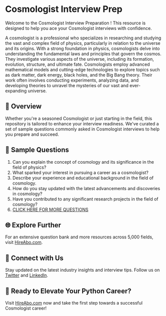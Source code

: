 # Cosmologist Interview Prep

Welcome to the Cosmologist Interview Preparation ! This resource is designed to help you ace your Cosmologist interviews with confidence.

A cosmologist is a professional who specializes in researching and studying the vast and complex field of physics, particularly in relation to the universe and its origins. With a strong foundation in physics, cosmologists delve into understanding the fundamental laws and principles that govern the cosmos. They investigate various aspects of the universe, including its formation, evolution, structure, and ultimate fate. Cosmologists employ advanced mathematical models and cutting-edge technologies to explore topics such as dark matter, dark energy, black holes, and the Big Bang theory. Their work often involves conducting experiments, analyzing data, and developing theories to unravel the mysteries of our vast and ever-expanding universe.

## 🚀 Overview

Whether you're a seasoned Cosmologist or just starting in the field, this repository is tailored to enhance your interview readiness. We've curated a set of sample questions commonly asked in Cosmologist interviews to help you prepare and succeed.

## 📝 Sample Questions

1. Can you explain the concept of cosmology and its significance in the field of physics?
2. What sparked your interest in pursuing a career as a cosmologist?
3. Describe your experience and educational background in the field of cosmology.
4. How do you stay updated with the latest advancements and discoveries in cosmology?
5. Have you contributed to any significant research projects in the field of cosmology?
6. [CLICK HERE FOR MORE QUESTIONS](https://hireabo.com/job/5_0_25/Cosmologist)

## 🌐 Explore Further

For an extensive question bank and more resources across 5,000 fields, visit [HireAbo.com](https://www.hireabo.com).

## 📱 Connect with Us

Stay updated on the latest industry insights and interview tips. Follow us on [Twitter](https://twitter.com/hireabo) and [LinkedIn](https://www.linkedin.com/in/hire-abo-3609972a8/).

## 🚀 Ready to Elevate Your Python Career?

Visit [HireAbo.com](https://www.hireabo.com) now and take the first step towards a successful Cosmologist career!